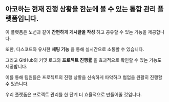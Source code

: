 
## 아코하는 현재 진행 상황을 한눈에 볼 수 있는 통합 관리 플랫폼입니다.

이 플랫폼은 노션과 같이 **간편하게 게시글을 작성** 하고 공유할 수 있는 기능을 제공합니다. 

또한, 디스코드와 유사한 **채팅 기능** 을 통해 실시간으로 소통할 수 있습니다. 

그리고 GitHub의 커밋 로그와 **프로젝트 진행률** 을 효과적으로 확인할 수 있는 기능도 제공합니다.

이를 통해 팀원들은 프로젝트의 진행 상황을 신속하게 파악하고 협업을 원활히 진행할 수 있습니다. 


우리 플랫폼은 프로젝트 관리를 한 단계 더 효율적으로 만들어줄 것입니다.
